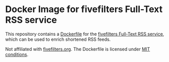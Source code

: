# Docker Image for fivefilters Full-Text RSS service 
This repository contains a [Dockerfile](Dockerfile) for the [fivefilters Full-Text RSS service](http://fivefilters.org/content-only/), which can be used to enrich shortened RSS feeds.

Not affiliated with [fivefilters.org](http://fivefilters.org/). The Dockerfile is licensed under [MIT conditions](LICENSE).